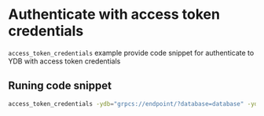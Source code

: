 # Authenticate with access token credentials

`access_token_credentials` example provide code snippet for authenticate to YDB with access token credentials

## Runing code snippet
```bash
access_token_credentials -ydb="grpcs://endpoint/?database=database" -ydb-access-token="YPUR_ACCESS_TOKEN"
```

